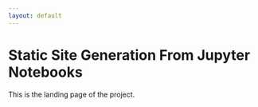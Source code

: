 ```yaml
---
layout: default
---
```


# Static Site Generation From Jupyter Notebooks
This is the landing page of the project.
